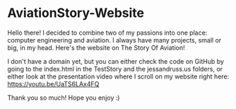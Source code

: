 # AviationStory-Website
Hello there! I decided to combine two of my passions into one place: computer engineering and aviation. 
I always have many projects, small or big, in my head. Here's the website on The Story Of Aviation!

I don't have a domain yet, but you can either check the code on GitHub by going to the index.html in the TestStory and the jessandruss.us folders, 
or either look at the presentation video where I scroll on my website right here: https://youtu.be/UaTS6LAx4FQ

Thank you so much! 
Hope you enjoy :)
